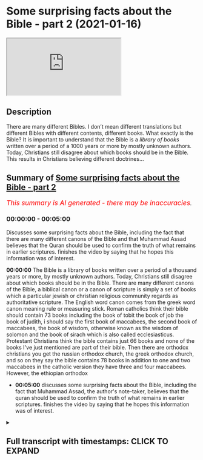 # Some surprising facts about the Bible - part 2 (2021-01-16)

<iframe loading='lazy' src='https://www.youtube.com/embed/U1SiSCwpcVQ'></iframe>

## Description

There are many different Bibles. I don’t mean different translations but different Bibles with different contents, different books. 
What exactly is the Bible?
It is important to understand that the Bible is a *library of books* written over a period of a 1000 years or more by mostly unknown authors. Today, Christians still disagree about which books should be in the Bible. This results in Christians believing different doctrines...

## Summary of [Some surprising facts about the Bible - part 2](https://www.youtube.com/watch?v=U1SiSCwpcVQ)


*<span style="color:red; font-size:125%">This summary is AI generated - there may be inaccuracies</span>. [](/)*

### <a onclick="modifyYTiframeseektime('0')">00:00:00</a> - <a onclick="modifyYTiframeseektime('300')">00:05:00</a>

Discusses some surprising facts about the Bible, including the fact that there are many different canons of the Bible and that Muhammad Assad believes that the Quran should be used to confirm the truth of what remains in earlier scriptures. finishes the video by saying that he hopes this information was of interest.

**<a onclick="modifyYTiframeseektime('0')">00:00:00</a>** The Bible is a library of books written over a period of a thousand years or more, by mostly unknown authors. Today, Christians still disagree about which books should be in the Bible. There are many different canons of the Bible, a biblical canon or a canon of scripture is simply a set of books which a particular jewish or christian religious community regards as authoritative scripture. The English word canon comes from the greek word canon meaning rule or measuring stick. Roman catholics think their bible should contain 73 books including the book of tobit the book of job the book of judith, i should say the first book of maccabees, the second book of maccabees, the book of wisdom, otherwise known as the wisdom of solomon and the book of sirach which is also called ecclesiasticus. Protestant Christians think the bible contains just 66 books and none of the books I've just mentioned are part of their bible. Then there are orthodox christians you get the russian orthodox church, the greek orthodox church, and so on they say the bible contains 78 books in addition to one and two maccabees in the catholic version they have three and four maccabees. However, the ethiopian orthodox
* **<a onclick="modifyYTiframeseektime('300')">00:05:00</a>** discusses some surprising facts about the Bible, including the fact that Muhammad Assad, the author's note-taker, believes that the quran should be used to confirm the truth of what remains in earlier scriptures. finishes the video by saying that he hopes this information was of interest.

<details><summary><h2>Full transcript with timestamps: CLICK TO EXPAND</h2></summary>

<a onclick="modifyYTiframeseektime('2')">0:00:02</a> there are many different bibles i don't mean 
different translations but different bibles    
<a onclick="modifyYTiframeseektime('9')">0:00:09</a> with different contents different 
books what exactly is the bible    
<a onclick="modifyYTiframeseektime('16')">0:00:16</a> well the bible is a library of books it's 
important to understand that the the bible    
<a onclick="modifyYTiframeseektime('23')">0:00:23</a> is a library of books written over a period of a 
thousand years or more by mostly unknown authors    
<a onclick="modifyYTiframeseektime('31')">0:00:31</a> today christians still disagree about which 
books should be in the bible now there are many    
<a onclick="modifyYTiframeseektime('38')">0:00:38</a> different canons of the bible a biblical canon 
or a canon of scripture is simply a set of books    
<a onclick="modifyYTiframeseektime('45')">0:00:45</a> which a particular jewish or christian religious 
community regards as authoritative scripture and    
<a onclick="modifyYTiframeseektime('53')">0:00:53</a> the english word canon comes from the greek 
word canon meaning rule or measuring stick    
<a onclick="modifyYTiframeseektime('61')">0:01:01</a> roman catholics think their bible should contain 
73 books including the book of tobit the book of    
<a onclick="modifyYTiframeseektime('68')">0:01:08</a> job the book of judith i should say the first 
book of maccabees the second book of maccabees    
<a onclick="modifyYTiframeseektime('75')">0:01:15</a> the book of wisdom otherwise known as the wisdom 
of solomon and the book of sirach which is also    
<a onclick="modifyYTiframeseektime('81')">0:01:21</a> called ecclesiasticus protestant christians think 
the bible contains just 66 books and none of the    
<a onclick="modifyYTiframeseektime('89')">0:01:29</a> books i've just mentioned are part of their bible 
then there are orthodox christians you get the    
<a onclick="modifyYTiframeseektime('96')">0:01:36</a> russian orthodox church the greek orthodox church 
and so on they say the bible contains 78 books in    
<a onclick="modifyYTiframeseektime('104')">0:01:44</a> addition to one and two maccabees in the catholic 
version they have three and four maccabees    
<a onclick="modifyYTiframeseektime('110')">0:01:50</a> however the ethiopian orthodox church believes the 
bible contains 81 books the highest figure of all    
<a onclick="modifyYTiframeseektime('119')">0:01:59</a> and the ethiopian broader new testament canon 
has eight additional books in addition to the one    
<a onclick="modifyYTiframeseektime('126')">0:02:06</a> the canon we normally uh aware of it has the four 
books of cynodos the two divisions of the book of    
<a onclick="modifyYTiframeseektime('133')">0:02:13</a> the covenant the ethiopic clement and the ethiopic 
didascalia this is what they're called if you    
<a onclick="modifyYTiframeseektime('141')">0:02:21</a> google uh the ethiopian new testament canon 
you'll see all these books detailed and discussed    
<a onclick="modifyYTiframeseektime('148')">0:02:28</a> now if we go back in time 
uh to the codex sinaiticus    
<a onclick="modifyYTiframeseektime('153')">0:02:33</a> this is the oldest complete bible in the world 
and it's uh in the british library uh just    
<a onclick="modifyYTiframeseektime('159')">0:02:39</a> a couple of miles from where i'm sitting 
and it's a fourth century christian bible    
<a onclick="modifyYTiframeseektime('165')">0:02:45</a> and the canon there reflects probably most closely 
the roman catholic canon but in the new testament    
<a onclick="modifyYTiframeseektime('173')">0:02:53</a> we find the epistle of barnabas and 
portions of the shepherd of hermas    
<a onclick="modifyYTiframeseektime('179')">0:02:59</a> so these are two texts that no one today thinks 
is the word of god but uh in the fourth century    
<a onclick="modifyYTiframeseektime('185')">0:03:05</a> uh they were accepted as the word of god so 
it's not just a different but it's not just    
<a onclick="modifyYTiframeseektime('191')">0:03:11</a> a different bible we have today different bibles 
teach different christian doctrines for example    
<a onclick="modifyYTiframeseektime('198')">0:03:18</a> the question whether it's permissible to seek the 
intercession of the living for the dead and the    
<a onclick="modifyYTiframeseektime('204')">0:03:24</a> existence of purgatory there's an old testament 
book called two maccabees this is accepted by the    
<a onclick="modifyYTiframeseektime('210')">0:03:30</a> catholic church and the orthodox churches but not 
by the evangelical churches and if you look at 2    
<a onclick="modifyYTiframeseektime('216')">0:03:36</a> maccabees chapter 12 verse 43 onwards this speaks 
explicitly about the prayer of the living for    
<a onclick="modifyYTiframeseektime('225')">0:03:45</a> the dead and it's where the roman catholics also 
get the doctrine of the purgat of purgatory from    
<a onclick="modifyYTiframeseektime('232')">0:03:52</a> as i say this book is in the roman catholic and 
the orthodox bible but is rejected by protestants    
<a onclick="modifyYTiframeseektime('237')">0:03:57</a> and all evangelicals so when a christian 
tells you you must believe in the bible    
<a onclick="modifyYTiframeseektime('245')">0:04:05</a> you must always ask them which one there 
are so many they teach different things    
<a onclick="modifyYTiframeseektime('253')">0:04:13</a> given there is so much confusion amongst the 
people of the book about their scriptures and what    
<a onclick="modifyYTiframeseektime('260')">0:04:20</a> they actually teach what does the quran 
say in response to this well according to    
<a onclick="modifyYTiframeseektime('268')">0:04:28</a> muhammad assad's message of the quran 
translated and explained by muhammad assad    
<a onclick="modifyYTiframeseektime('273')">0:04:33</a> in verse 48 of surah number 5 it says and unto 
thee o prophet we have vouchsafed this divine    
<a onclick="modifyYTiframeseektime('282')">0:04:42</a> writ setting forth the truth confirming 
the truth of whatever there still remains    
<a onclick="modifyYTiframeseektime('288')">0:04:48</a> of earlier revelations and determining what is 
true therein judged then between the followers    
<a onclick="modifyYTiframeseektime('296')">0:04:56</a> of earlier revelation in accordance with what 
god has bestowed from on high and do not follow    
<a onclick="modifyYTiframeseektime('303')">0:05:03</a> their errant views forsaking the truth that has 
come unto thee so this passage seems to clearly    
<a onclick="modifyYTiframeseektime('311')">0:05:11</a> imply that the quran as a criterion as a quality 
control is to be used to discern what is true and    
<a onclick="modifyYTiframeseektime('319')">0:05:19</a> what is false in the scriptures of the people of 
the book and to confirm the truth of what remains    
<a onclick="modifyYTiframeseektime('327')">0:05:27</a> in those earlier revelations clearly implying 
corruption and change and alteration of the    
<a onclick="modifyYTiframeseektime('333')">0:05:33</a> original scriptures given to moses and given to 
jesus and so on so the quran is as a footnote here    
<a onclick="modifyYTiframeseektime('340')">0:05:40</a> is is described as the determinant factor in 
deciding what is genuine and what is false in the    
<a onclick="modifyYTiframeseektime('347')">0:05:47</a> earlier scriptures that's muhammad assad's note 
so i hope that was of interest until next time  

</details>
